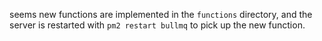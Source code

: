 seems new functions are implemented in the `functions` directory, and the server is restarted with `pm2 restart bullmq` to pick up the new function.
